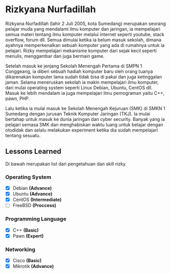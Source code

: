 # Rizkyana Nurfadillah

Rizkyana Nurfadillah (lahir 2 Juli 2005, kota Sumedang) merupakan seorang pelajar muda yang mendalami ilmu komputer dan jaringan, ia mempelajari semua materi tentang ilmu komputer melalui internet seperti youtube, stack overflow, forum dll. Semua dimulai ketika ia belum masuk sekolah, dimana ayahnya memperkenalkan sebuah komputer yang ada di rumahnya untuk ia pelajari. Rizky mempelajari mekanisme komputer dari sejak kecil seperti menulis, menggambar dan juga bermain game.
  
Setelah masuk ke jenjang Sekolah Menengah Pertama di SMPN 1 Conggeang, ia diberi sebuah hadiah komputer baru oleh orang tuanya dikarenakan komputer lama sudah tidak bisa di pakai dan juga ketinggalan jaman. Selama meneruskan sekolah ia makin mempelajari ilmu komputer, dari mulai operating system seperti Linux Debian, Ubuntu, CentOS dll. Masuk ke lebih mendalam ia juga mempelajari ilmu pemograman yaitu C++, pawn, PHP.

Lalu ketika ia mulai masuk ke Sekolah Menengah Kejuruan (SMK) di SMKN 1 Sumedang dengan jurusan Teknik Komputer Jaringan (TKJ). Ia mulai bertahap untuk masuk ke dunia jaringan dan cyber security. Banyak yang ia pelajari semasa SMK dan menghabiskan waktu luang untuk belajar dengan otodidak dan selalu melakukan experiment ketika dia sudah mempelajari tentang sesuatu.

## Lessons Learned
Di bawah merupakan list dari pengetahuan dan skill rizky. 

### Operating System
- [x]   Debian  **(Advance)**
- [x]   Ubuntu  **(Advance)**
- [x]   CentOS  **(Intermediate)**
- [ ]   FreeBSD **(Proccess)**

### Programming Language
- [x]   C++     **(Basic)**
- [x]   Pawn    **(Expert)**

### Networking
- [x]   Cisco     **(Basic)**
- [x]   Mikrotik  **(Advance)**
